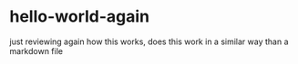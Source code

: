 # hello-world-again
just reviewing again how this works,
does this work in a similar way than a markdown file
